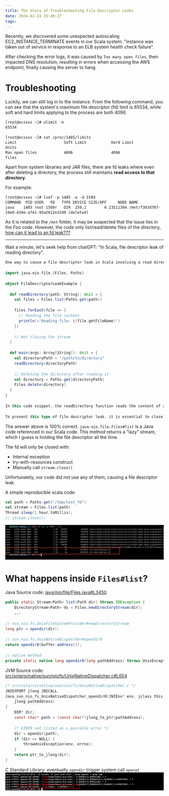 ```yaml
---
title: The Story of Troubleshooting File Descriptor Leaks
date: 2024-02-24 15:49:27
tags:
---
```


Recently, we discovered some unexpected autoscaling EC2_INSTANCE_TERMINATE events in our Scala system: "instance was taken out of service in response to an ELB system health check failure".

After checking the error logs, it was caused by `Too many open files`, then impacted DNS resolution, resulting in errors when accessing the AWS endpoint, finally causing the server to hang.

<!--more-->

# Troubleshooting
Luckily, we can still log in to the instance. From the following command, you can see that the system's maximum file descriptor (fd) limit is 65534, while soft and hard limits applying to the process are both 4096.
```
[root@ecsxxx ~]# ulimit -n
65534

[root@ecsxxx ~]# cat /proc/1485/limits
Limit                     Soft Limit           Hard Limit           Units
Max open files            4096                 4096                 files
```

Apart from system libraries and JAR files, there are fd leaks where even after deleting a directory, the process still maintains **read access to that directory**.

For example:
```
[root@ecsxxx ~]# lsof -p 1485 -a -d 1589
COMMAND  PID USER   FD   TYPE DEVICE SIZE/OFF     NODE NAME
java    1485 root 1589r   DIR  259,1        6 23511394 /mnt/f303d707-24e0-434e-a7e1-93a2612e3240 (deleted)
```

As it is related to the `/mnt` folder, it may be suspected that the issue lies in the Foo code. However, the code only list/read/delete files of the directory, <u>how can it lead to an fd leak???</u>

---

Wait a minute, let's seek help from chatGPT: "In Scala, file descriptor leak of reading directory".

```scala
One way to cause a file descriptor leak in Scala involving a read directory is to not properly close the Stream after reading the directory content. Here’s an example code that illustrates this issue:

import java.nio.file.{Files, Paths}

object FileDescriptorLeakExample {

  def readDirectory(path: String): Unit = {
    val files = Files.list(Paths.get(path))
    
    files.forEach(file => {
      // Reading the file content
      println(s"Reading file: ${file.getFileName}")
    })
    
    // Not closing the stream
  }

  def main(args: Array[String]): Unit = {
    val directoryPath = "/path/to/directory"
    readDirectory(directoryPath)
    
    // Deleting the directory after reading it
    val directory = Paths.get(directoryPath)
    Files.delete(directory)
  }
}

In this code snippet, the readDirectory function reads the content of a directory using the Files.list method but does not close the Stream returned by this method. As a result, the file descriptor associated with the directory remains open even after the directory has been deleted in the main method. This can cause a file descriptor leak because the process still maintains read access to the directory.

To prevent this type of file descriptor leak, it is essential to close the Stream returned by Files.list method after using it. Adding a files.close() call at the end of the readDirectory function can help release the file descriptor and avoid the leak.
```

The answer above is 100% correct. `java.nio.file.Files#list` is a Java code referenced in our Scala code. This method returns a "lazy" stream, which I guess is holding the file descriptor all the time. 

The fd will only be closed with:
- Internal exception
- try-with-resources construct
- Manually call `stream.close()`

Unfortunately, our code did not use any of them, causing a file descriptor leak. 

A simple reproducible scala code:
```scala
val path = Paths.get("/tmp/test_fd")
val stream = Files.list(path)
Thread.sleep(1.hour.toMillis);
// stream.close();
```

![C95E36ED-116F-4BDF-8133-1652B0E2721C_1_201_a](../images/blog/2021-09-04-jvm-note/C95E36ED-116F-4BDF-8133-1652B0E2721C_1_201_a.jpeg)


# What happens inside `Files#list`?

Java Source code: [java/nio/file/Files.java#L3450](https://github.com/JetBrains/jdk8u_jdk/blob/94318f9185757cc33d2b8d527d36be26ac6b7582/src/share/classes/java/nio/file/Files.java#L3450)
```java
public static Stream<Path> list(Path dir) throws IOException {
    DirectoryStream<Path> ds = Files.newDirectoryStream(dir);
    ...

// sun.nio.fs.UnixFileSystemProvider#newDirectoryStream
long ptr = opendir(dir);

// sun.nio.fs.UnixNativeDispatcher#opendir0
return opendir0(buffer.address());

// native method
private static native long opendir0(long pathAddress) throws UnixException;
```

JVM Source code: [src/solaris/native/sun/nio/fs/UnixNativeDispatcher.c#L654](https://github.com/JetBrains/jdk8u_jdk/blob/94318f9185757cc33d2b8d527d36be26ac6b7582/src/solaris/native/sun/nio/fs/UnixNativeDispatcher.c#L654)
```c
/* src/solaris/native/sun/nio/fs/UnixNativeDispatcher.c */
JNIEXPORT jlong JNICALL
Java_sun_nio_fs_UnixNativeDispatcher_opendir0(JNIEnv* env, jclass this,
    jlong pathAddress)
{
    DIR* dir;
    const char* path = (const char*)jlong_to_ptr(pathAddress);

    /* EINTR not listed as a possible error */
    dir = opendir(path);
    if (dir == NULL) {
        throwUnixException(env, errno);
    }
    return ptr_to_jlong(dir);
}
```

C Standard Library: eventually `opendir` trigger system call `openat`
![](../images/blog/2021-09-04-jvm-note/17087608145598.jpg)

